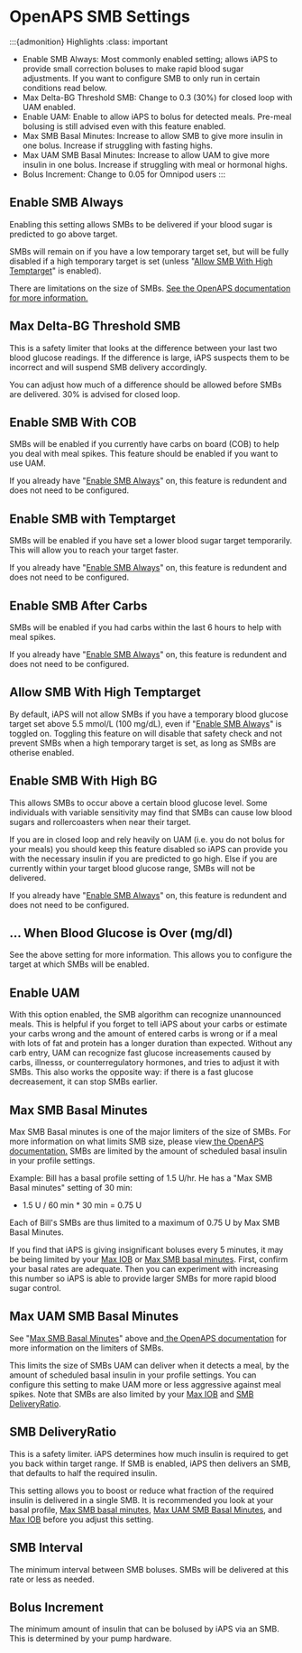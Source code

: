 # OpenAPS SMB Settings
:::{admonition} Highlights
:class: important
- Enable SMB Always: Most commonly enabled setting; allows iAPS to provide small correction boluses to make rapid blood sugar adjustments. If you want to configure SMB to only run in certain conditions read below.
- Max Delta-BG Threshold SMB: Change to 0.3 (30%) for closed loop with UAM enabled.
- Enable UAM: Enable to allow iAPS to bolus for detected meals. Pre-meal bolusing is still advised even with this feature enabled.
- Max SMB Basal Minutes: Increase to allow SMB to give more insulin in one bolus. Increase if struggling with fasting highs.
- Max UAM SMB Basal Minutes: Increase to allow UAM to give more insulin in one bolus. Increase if struggling with meal or hormonal highs.
- Bolus Increment: Change to 0.05 for Omnipod users
:::
## Enable SMB Always
Enabling this setting allows SMBs to be delivered if your blood sugar is predicted to go above target. 

SMBs will remain on if you have a low temporary target set, but will be fully disabled if a high temporary target is set (unless "[Allow SMB With High Temptarget](#allow-smb-with-high-temptarget)" is enabled).

There are limitations on the size of SMBs. [See the OpenAPS documentation for more information.](https://openaps.readthedocs.io/en/latest/docs/Customize-Iterate/oref1.html#understanding-super-micro-bolus-smb)

## Max Delta-BG Threshold SMB
This is a safety limiter that looks at the difference between your last two blood glucose readings. If the difference is large, iAPS suspects them to be incorrect and will suspend SMB delivery accordingly.

You can adjust how much of a difference should be allowed before SMBs are delivered. 30% is advised for closed loop.

## Enable SMB With COB
SMBs will be enabled if you currently have carbs on board (COB) to help you deal with meal spikes. This feature should be enabled if you want to use UAM.

If you already have "[Enable SMB Always](#enable-smb-always)" on, this feature is redundent and does not need to be configured.

## Enable SMB with Temptarget
SMBs will be enabled if you have set a lower blood sugar target temporarily. This will allow you to reach your target faster.

If you already have "[Enable SMB Always](#enable-smb-always)" on, this feature is redundent and does not need to be configured.

## Enable SMB After Carbs
SMBs will be enabled if you had carbs within the last 6 hours to help with meal spikes.

If you already have "[Enable SMB Always](#enable-smb-always)" on, this feature is redundent and does not need to be configured.

## Allow SMB With High Temptarget
By default, iAPS will not allow SMBs if you have a temporary blood glucose target set above 5.5 mmol/L (100 mg/dL), even if "[Enable SMB Always](#enable-smb-always)" is toggled on. Toggling this feature on will disable that safety check and not prevent SMBs when a high temporary target is set, as long as SMBs are otherise enabled.

## Enable SMB With High BG
This allows SMBs to occur above a certain blood glucose level. Some individuals with variable sensitivity may find that SMBs can cause low blood sugars and rollercoasters when near their target. 

If you are in closed loop and rely heavily on UAM (i.e. you do not bolus for your meals) you should keep this feature disabled so iAPS can provide you with the necessary insulin if you are predicted to go high. Else if you are currently within your target blood glucose range, SMBs will not be delivered.

If you already have "[Enable SMB Always](#enable-smb-always)" on, this feature is redundent and does not need to be configured.

## ... When Blood Glucose is Over (mg/dl)
See the above setting for more information. This allows you to configure the target at which SMBs will be enabled.

## Enable UAM
With this option enabled, the SMB algorithm can recognize unannounced meals. This is helpful if you forget to tell iAPS about your carbs or estimate your carbs wrong and the amount of entered carbs is wrong or if a meal with lots of fat and protein has a longer duration than expected. Without any carb entry, UAM can recognize fast glucose increasements caused by carbs, illnesss, or counterregulatory hormones, and tries to adjust it with SMBs. This also works the opposite way: if there is a fast glucose decreasement, it can stop SMBs earlier.

## Max SMB Basal Minutes
Max SMB Basal minutes is one of the major limiters of the size of SMBs. For more information on what limits SMB size, please view<a href = "https://openaps.readthedocs.io/en/latest/docs/Customize-Iterate/oref1.html#understanding-super-micro-bolus-smb"> the OpenAPS documentation.</a> SMBs are limited by the amount of scheduled basal insulin in your profile settings.

Example: Bill has a basal profile setting of 1.5 U/hr. He has a "Max SMB Basal minutes" setting of 30 min:

- 1.5 U / 60 min * 30 min = 0.75 U

Each of Bill's SMBs are thus limited to a maximum of 0.75 U by Max SMB Basal Minutes. 

If you find that iAPS is giving insignificant boluses every 5 minutes, it may be being limited by your [Max IOB](./mainsettings.md#max-iob) or [Max SMB basal minutes](#max-smb-basal-minutes). First, confirm your basal rates are adequate. Then you can experiment with increasing this number so iAPS is able to provide larger SMBs for more rapid blood sugar control.

## Max UAM SMB Basal Minutes
See "[Max SMB Basal Minutes](#max-smb-basal-minutes)" above and<a href = "https://openaps.readthedocs.io/en/latest/docs/Customize-Iterate/oref1.html#understanding-super-micro-bolus-smb"> the OpenAPS documentation</a> for more information on the limiters of SMBs. 

This limits the size of SMBs UAM can deliver when it detects a meal, by the amount of scheduled basal insulin in your profile settings. You can configure this setting to make UAM more or less aggressive against meal spikes. Note that SMBs are also limited by your [Max IOB](./mainsettings.md#max-iob) and [SMB DeliveryRatio](#smb-deliveryratio).

## SMB DeliveryRatio
This is a safety limiter. iAPS determines how much insulin is required to get you back within target range. If SMB is enabled, iAPS then delivers an SMB, that defaults to half the required insulin.

This setting allows you to boost or reduce what fraction of the required insulin is delivered in a single SMB. It is recommended you look at your basal profile, [Max SMB basal minutes](#max-smb-basal-minutes), [Max UAM SMB Basal Minutes](#max-uam-smb-basal-minutes), and [Max IOB](./mainsettings.md#max-iob) before you adjust this setting.

## SMB Interval
The minimum interval between SMB boluses. SMBs will be delivered at this rate or less as needed.

## Bolus Increment
The minimum amount of insulin that can be bolused by iAPS via an SMB. This is determined by your pump hardware.

